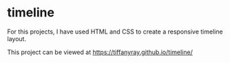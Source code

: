 # timeline

For this projects, I have used HTML and CSS to create a responsive timeline layout.

This project can be viewed at https://tiffanyray.github.io/timeline/